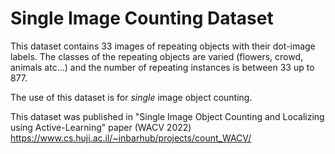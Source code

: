 # Single Image Counting Dataset

This dataset contains 33 images of repeating objects with their dot-image labels.
The classes of the repeating objects are varied (flowers, crowd, animals atc...) and the number of repeating instances is between 33 up to 877.

The use of this dataset is for *single* image object counting.

This dataset was published in "Single Image Object Counting and Localizing using Active-Learning" paper (WACV 2022)
https://www.cs.huji.ac.il/~inbarhub/projects/count_WACV/
